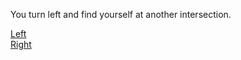 You turn left and find yourself at another intersection.

[Left](https://github.com/incendofrumentum/INFOTC-1000-Final-Project/blob/master/mazelost.md)  
[Right](https://github.com/incendofrumentum/INFOTC-1000-Final-Project/blob/master/maze2.md)
